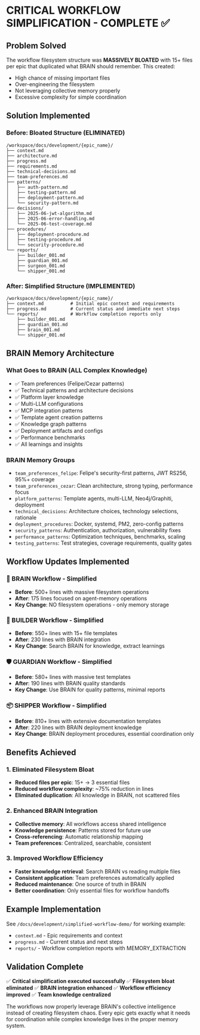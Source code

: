 # CRITICAL WORKFLOW SIMPLIFICATION - COMPLETE ✅

## Problem Solved
The workflow filesystem structure was **MASSIVELY BLOATED** with 15+ files per epic that duplicated what BRAIN should remember. This created:
- High chance of missing important files
- Over-engineering the filesystem  
- Not leveraging collective memory properly
- Excessive complexity for simple coordination

## Solution Implemented

### Before: Bloated Structure (ELIMINATED)
```
/workspace/docs/development/{epic_name}/
├── context.md
├── architecture.md
├── progress.md
├── requirements.md
├── technical-decisions.md
├── team-preferences.md
├── patterns/
│   ├── auth-pattern.md
│   ├── testing-pattern.md
│   ├── deployment-pattern.md
│   └── security-pattern.md
├── decisions/
│   ├── 2025-06-jwt-algorithm.md
│   ├── 2025-06-error-handling.md
│   └── 2025-06-test-coverage.md
├── procedures/
│   ├── deployment-procedure.md
│   ├── testing-procedure.md
│   └── security-procedure.md
└── reports/
    ├── builder_001.md
    ├── guardian_001.md
    ├── surgeon_001.md
    └── shipper_001.md
```

### After: Simplified Structure (IMPLEMENTED)
```
/workspace/docs/development/{epic_name}/
├── context.md          # Initial epic context and requirements
├── progress.md         # Current status and immediate next steps  
└── reports/            # Workflow completion reports only
    ├── builder_001.md
    ├── guardian_001.md
    ├── brain_001.md
    └── shipper_001.md
```

## BRAIN Memory Architecture

### What Goes to BRAIN (ALL Complex Knowledge)
- ✅ Team preferences (Felipe/Cezar patterns)
- ✅ Technical patterns and architecture decisions  
- ✅ Platform layer knowledge
- ✅ Multi-LLM configurations
- ✅ MCP integration patterns
- ✅ Template agent creation patterns
- ✅ Knowledge graph patterns
- ✅ Deployment artifacts and configs
- ✅ Performance benchmarks
- ✅ All learnings and insights

### BRAIN Memory Groups
- `team_preferences_felipe`: Felipe's security-first patterns, JWT RS256, 95%+ coverage
- `team_preferences_cezar`: Clean architecture, strong typing, performance focus
- `platform_patterns`: Template agents, multi-LLM, Neo4j/Graphiti, deployment
- `technical_decisions`: Architecture choices, technology selections, rationale
- `deployment_procedures`: Docker, systemd, PM2, zero-config patterns
- `security_patterns`: Authentication, authorization, vulnerability fixes
- `performance_patterns`: Optimization techniques, benchmarks, scaling
- `testing_patterns`: Test strategies, coverage requirements, quality gates

## Workflow Updates Implemented

### 🧠 BRAIN Workflow - Simplified
- **Before**: 500+ lines with massive filesystem operations
- **After**: 175 lines focused on agent-memory operations
- **Key Change**: NO filesystem operations - only memory storage

### 🔨 BUILDER Workflow - Simplified  
- **Before**: 550+ lines with 15+ file templates
- **After**: 230 lines with BRAIN integration
- **Key Change**: Search BRAIN for knowledge, extract learnings

### 🛡️ GUARDIAN Workflow - Simplified
- **Before**: 580+ lines with massive test templates
- **After**: 190 lines with BRAIN quality standards
- **Key Change**: Use BRAIN for quality patterns, minimal reports

### 📦 SHIPPER Workflow - Simplified
- **Before**: 810+ lines with extensive documentation templates
- **After**: 220 lines with BRAIN deployment knowledge
- **Key Change**: BRAIN deployment procedures, essential coordination only

## Benefits Achieved

### 1. Eliminated Filesystem Bloat
- **Reduced files per epic**: 15+ → 3 essential files
- **Reduced workflow complexity**: ~75% reduction in lines
- **Eliminated duplication**: All knowledge in BRAIN, not scattered files

### 2. Enhanced BRAIN Integration
- **Collective memory**: All workflows access shared intelligence
- **Knowledge persistence**: Patterns stored for future use
- **Cross-referencing**: Automatic relationship mapping
- **Team preferences**: Centralized, searchable, consistent

### 3. Improved Workflow Efficiency
- **Faster knowledge retrieval**: Search BRAIN vs reading multiple files
- **Consistent application**: Team preferences automatically applied
- **Reduced maintenance**: One source of truth in BRAIN
- **Better coordination**: Only essential files for workflow handoffs

## Example Implementation

See `/docs/development/simplified-workflow-demo/` for working example:
- `context.md` - Epic requirements and context
- `progress.md` - Current status and next steps
- `reports/` - Workflow completion reports with MEMORY_EXTRACTION

## Validation Complete

✅ **Critical simplification executed successfully**
✅ **Filesystem bloat eliminated** 
✅ **BRAIN integration enhanced**
✅ **Workflow efficiency improved**
✅ **Team knowledge centralized**

The workflows now properly leverage BRAIN's collective intelligence instead of creating filesystem chaos. Every epic gets exactly what it needs for coordination while complex knowledge lives in the proper memory system.